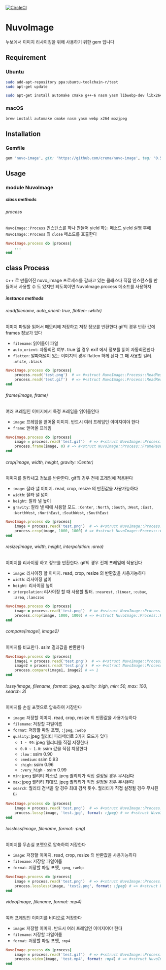 [![CircleCI](https://circleci.com/gh/crema/nuvo-image.svg?style=svg)](https://circleci.com/gh/crema/nuvo-image)

# NuvoImage

누보에서 이미지 리사이징을 위해 사용하기 위한 gem 입니다

## Requirement

### Ubuntu

```bash
sudo add-apt-repository ppa:ubuntu-toolchain-r/test
sudo apt-get update

sudo apt-get install automake cmake g++-6 nasm yasm libwebp-dev libx264-dev
```

### macOS

```bash
brew install automake cmake nasm yasm webp x264 mozjpeg
```

## Installation

### Gemfile

```ruby
gem 'nuvo-image', git: 'https://github.com/crema/nuvo-image', tag: '0.5.9'
```

## Usage

### module NuvoImage

##### class methods

###### process

`NuvoImage::Process` 인스턴스를 하나 만들어 yield 하는 메소드
yield 실행 후에 `NuvoImage::Process` 의 `close` 메소드를 호출한다

``` ruby
NuvoImage.process do |process|
    ...
end
```


class Process
-------------

c++ 로 만들어진 nuvo_image 프로세스를 감싸고 있는 클래스다
직접 인스턴스를 만들어서 사용할 수 도 있지만 되도록이면 NuvoImage.process 메소드를 사용하자

##### instance methods

###### read(filename, auto_orient: true, flatten: :white)

이미지 파일을 읽어서 메모리에 저장하고 저장 정보를 반환한다
gif의 경우 반환 값에 frames 정보가 있다

- `filename`: 읽어들이 파일
- `auto_orient`: 자동회전 여부. true 일 경우 exif 에서 정보를 읽어 자동회전한다
- `flatten`: 알파채널이 있는 이미지의 경우 flatten 하게 된다 그 때 사용할 컬러. `:white`, `:black`

```ruby
NuvoImage.process do |process|
    process.read('test.png')  # => #<struct NuvoImage::Process::ReadResult id="temp-0", width=1500, height=2181, size=1834587, frames=nil>
    process.read('test.gif')  # => #<struct NuvoImage::Process::ReadResult id="temp-1", width=320, height=240, size=3854587, frames=12>
end
```

###### frame(image, frame)

여러 프레임인 이미지에서 특정 프레임을 읽어들인다

- `image`: 프레임을 얻어올 이미지. 반드시 여러 프레임인 이미지여야 한다
- `frame`: 얻어올 프레임

```ruby
NuvoImage.process do |process|
    image = process.read('test.gif')  # => #<struct NuvoImage::Process::ReadResult id="temp-1", width=320, height=240, size=3854587, frames=12>
    process.frame(image, 0) # => #<struct NuvoImage::Process::FrameResult id="temp-2", width=320, height=240, frames=nil>
end
```


###### crop(image, width, height, gravity: :Center)

이미지를 잘라내고 정보를 반환한다. gif의 경우 전체 프레임에 적용된다

- `image`: 잘라 낼 이미지. read, crop, resize 의 반환값을 사용가능하다
- `width`: 잘라 낼 넓이
- `height`: 잘라 낼 높이
- `gravity`: 잘라 낼 때에 사용할 모드. `:Center`, `:North`, `:South`, `:West`, `:East`, `:NorthWest`, `:NorthEast`, `:SouthWest`, `:SouthEast`

```ruby
NuvoImage.process do |process|
    image = process.read('test.png')  # => #<struct NuvoImage::Process::ReadResult id="temp-0", width=1500, height=2181, size=1834587>
    process.crop(image, 1000, 1000) # => #<struct NuvoImage::Process::CropResult id="temp-1", width=1000, height=1000, gravity=:Center>
end
```

###### resize(image, width, height, interpolation: :area)

이미지를 리사이징 하고 정보를 반환한다. gif의 경우 전체 프레임에 적용된다

- `image`: 리사이징 할 이미지. read, crop, resize 의 반환값을 사용가능하다
- `width`: 리사이징 넓이
- `height`: 리사이징 높이
- `interpolation`: 리사이징 할 때 사용할 필터. `:nearest`, `:linear`, `:cubuc`, `:area`, `:lanczos`

```ruby
NuvoImage.process do |process|
    image = process.read('test.png')  # => #<struct NuvoImage::Process::ReadResult id="temp-0", width=1500, height=2181, size=1834587>
    process.crop(image, 1000, 1000) # => #<struct NuvoImage::Process::ResizeResult id="temp-1", width=1000, height=1000, interpolation=:area>
end
```

###### compare(image1, image2)

이미지를 비교한다.  ssim 결과값을 반환한다

```ruby
NuvoImage.process do |process|
    image1 = process.read('test.png')  # => #<struct NuvoImage::Process::ReadResult id="temp-0", width=1500, height=2181, size=1834587>
    image2 = process.read('test.png')  # => #<struct NuvoImage::Process::ReadResult id="temp-1", width=1500, height=2181, size=1834587>
    process.compare(image1, image2) # => 1
end
```


###### lossy(image, filename, format: :jpeg, quality: :high, min: 50, max: 100, search: 3)

이미지를 손실 포맷으로 압축하여 저장한다

- `image`: 저장할 이미지. read, crop, resize 의 반환값을 사용가능하다
- `filename`: 저장할 파일이름
- `format`: 저장할 파일 포맷, `:jpeg`, `:webp`
- `quality`: jpeg 퀄리티 파라메터로 3가지 모드가 있다
  - `1 ~ 99`: jpeg 퀄리티를 직접 지정한다
  - `0.0 ~ 1.0`: ssim 값을 직접 지정한다
  - `:low` : ssim 0.90
  - `:medium`: ssim 0.93
  - `:high`: ssim 0.96
  - `:very_high` - ssim 0.99
- `min`: jpeg 퀄리티 최소값. jpeg 퀄리티가 직접 설정될 경우 무시된다
- `max`: jpeg 퀄리티 최대값. jpeg 퀄리티가 직접 설정될 경우 무시된다
- `search`: 퀄리티 검색을 할 경우 최대 검색 횟수. 퀄리티가 직접 설정될 경우 무시된다

```ruby
NuvoImage.process do |process|
    image = process.read('test.png')  # => #<struct NuvoImage::Process::ReadResult id="temp-0", width=1500, height=2181, size=1834587, frames=nil>
    process.lossy(image, 'test.jpg', format: :jpeg) # => #<struct NuvoImage::Process::LossyResult id="test.jpg", size=128230, quality=50 format="jpg">
end
```

###### lossless(image, filename, format: :png)

이미지를 무손실 포맷으로 압축하여 저장한다

- `image`: 저장할 이미지. read, crop, resize 의 반환값을 사용가능하다
- `filename`: 저장할 파일이름
- `format`: 저장할 파일 포맷, `:png`, `:webp`

```ruby
NuvoImage.process do |process|
    image = process.read('test.png')  # => #<struct NuvoImage::Process::ReadResult id="temp-0", width=1500, height=2181, size=1834587, frames=nil>
    process.lossless(image, 'test2.png', format: :jpeg) # => #<struct NuvoImage::Process::LosslessResult id="test2.png" size=1834587, format="png">
end
```

###### video(image, filename, format: :mp4)

여러 프레임인 이미지를 비디오로 저장한다

- `image`: 저장할 이미지. 반드시 여러 프레임인 이미지여야 한다
- `filename`: 저장할 파일이름
- `format`: 저장할 파일 포맷, `:mp4`

```ruby
NuvoImage.process do |process|
    image = process.read('test.gif')  # => #<struct NuvoImage::Process::ReadResult id="temp-1", width=320, height=240, size=3854587, frames=12>
    process.video(image, 'test.mp4', format: :mp4) # => #<struct NuvoImage::Process::VideoResult id="test.mp4", size=2601023 >
end
```
